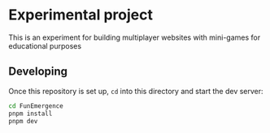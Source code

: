 # Experimental project

This is an experiment for building multiplayer websites with mini-games for educational purposes

## Developing

Once this repository is set up, `cd` into this directory and start the dev server:

```bash
cd FunEmergence
pnpm install
pnpm dev
```
